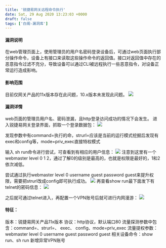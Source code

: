 ```yaml
---
title: '锐捷易网关远程命令执行'
date: Sat, 29 Aug 2020 13:23:03 +0000
draft: false
tags: ['白阁-漏洞库']
---
```


#### 漏洞说明

在web管理页面上，使用管理员的用户名密码登录设备后，可通过web页面执行部分操作命令，设备上有接口来读取这些操作命令的返回值。接口对返回值中存在的恶意指令过滤不充分，导致设备可以通过CLI被远程执行一些恶意指令，对设备正常运行造成影响。

#### 影响范围

目前仅网关产品的11x版本存在此问题，10.x版本未发现此问题。 ![](锐捷易网关远程命令执行.assets/16273646797295659.jpg)

#### 漏洞详情

web页面的管理员用户名、密码泄漏，且http登录访问成功的情况下会发生。 进入锐捷易网关登录界面，抓取一个登录数据包： ![](锐捷易网关远程命令执行.assets/1627364679948925.jpg)

发现参数中有command=执行的命，strurl=应该是当前的运行模式挖掘后发现有exec和config等，mode=priv\_exec直接特权模式

输入 sh run命令进行尝试，可查看到有相应的用户信息： ![](锐捷易网关远程命令执行.assets/16273646801600409.jpg) 注意到这里有一个webmaster level 0 1 2，通过了解0的级别是最高的，也就是权限是最好的，1和2 依次减低。

尝试通过执行webmaster level 0 username guest password guest来提升权限，需要把strurl改成config即可执行成功。 ![](锐捷易网关远程命令执行.assets/1627364680370464.jpg) 再查看show run最下面发下有telnet的密码信息： ![](锐捷易网关远程命令执行.assets/1627364680593215.jpg)

之后就可通过telnet进入，再配置一个VPN账号后就可进行内网漫游： ![](锐捷易网关远程命令执行.assets/1627364680812017.jpg)

#### 特征：

版本：锐捷易网关产品11x版本 协议：http协议，默认端口80 流量探测参数中包含：command=、strurl=、 exec、 config、mode=priv\_exec 流量提权参数：webmaster level 0 username guest password guest 相关设备命令：show run、sh run 新增异常VPN账号